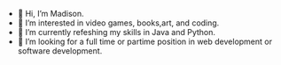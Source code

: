 - 👋 Hi, I’m Madison.
- 👀 I’m interested in video games, books,art, and coding.
- 🌱 I’m currently refeshing my skills in Java and Python.
- 💞️ I’m looking for a full time or partime position in web development or software development.


<!---
MadTubi/MadTubi is a ✨ special ✨ repository because its `README.md` (this file) appears on your GitHub profile.
You can click the Preview link to take a look at your changes.
--->

